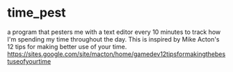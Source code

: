 # time_pest
a program that pesters me with a text editor every 10 minutes to track how I'm spending my time throughout the day. This is inspired by Mike Acton's 12 tips for making better use of your time. https://sites.google.com/site/macton/home/gamedev12tipsformakingthebestuseofyourtime

